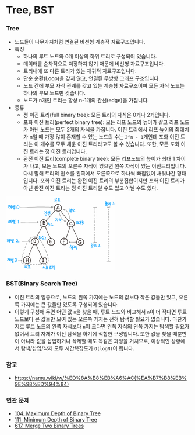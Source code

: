 # Tree, BST
### Tree
- 노드들이 나무가지처럼 연결된 비선형 계층적 자료구조입니다.
- 특징
  + 하나의 루트 노드와 0개 이상의 하위 트리로 구성되어 있습니다.
  + 데이터를 순차적으로 저장하지 않기 때문에 비선형 자료구조입니다.
  + 트리내에 또 다른 트리가 있는 재귀적 자료구조입니다.
  + 단순 순환(Loop)을 갖지 않고, 연결된 무방향 그래프 구조입니다.
  + 노드 간에 부모 자식 관계를 갖고 있는 계층형 자료구조이며 모든 자식 노드는 하나의 부모 노드만 갖습니다.
  + 노드가 n개인 트리는 항상 n-1개의 간선(edge)을 가집니다.
- 종류
  + 정 이진 트리(full binary tree): 모든 트리의 자식은 0개나 2개입니다.
  + 포화 이진 트리(perfect binary tree): 모든 리프 노드의 높이가 같고 리프 노드가 아닌 노드는 모두 2개의 자식을 가집니다. 이진 트리에서 리프 높이의 최대치가 n일 때 가장 많이 존재할 수 있는 노드의 수는 ```2^n - 1```개인데 포화 이진 트리는 이 개수를 모두 채운 이진 트리라고도 볼 수 있습니다. 또한, 모든 포화 이진 트리는 정 이진 트리입니다.
  + 완전 이진 트리(complete binary tree): 모든 리프노드의 높이가 최대 1 차이가 나고, 모든 노드의 오른쪽 자식이 있으면 왼쪽 자식이 있는 이진트리입니다. 다시 말해 트리의 원소를 왼쪽에서 오른쪽으로 하나씩 빠짐없이 채워나간 형태입니다. 포화 이진 트리는 완전 이진 트리의 부분집합이지만 포화 이진 트리가 아닌 완전 이진 트리는 정 이진 트리일 수도 있고 아닐 수도 있다.
<img src="./images/tree.png" alt="tree" width="300"/>

### BST(Binary Search Tree)
- 이진 트리의 일종으로, 노드의 왼쪽 가지에는 노드의 값보다 작은 값들만 있고, 오른쪽 가지에는 큰 값들만 있도록 구성되어 있습니다.
- 이렇게 구성해 두면 어떤 값 ```n```을 찾을 때, 루트 노드와 비교해서 ```n```이 더 작다면 루트 노드보다 큰 값들만 모여 있는 오른쪽 가지는 전혀 탐색할 필요가 없습니다. 마찬가지로 루트 노드의 왼쪽 자식보다 ```n```이 크다면 왼쪽 자식의 왼쪽 가지는 탐색할 필요가 없어서 트리 자체가 이진 탐색을 하기에 적합한 구성입니다. 또한 값을 찾을 때뿐만이 아니라 값을 삽입하거나 삭제할 때도 똑같은 과정을 거치므로, 이상적인 상황에서 탐색/삽입/삭제 모두 시간복잡도가 ```O(logN)```이 됩니다.

### 참고
- https://namu.wiki/w/%ED%8A%B8%EB%A6%AC(%EA%B7%B8%EB%9E%98%ED%94%84)

### 연관 문제
- [104. Maximum Depth of Binary Tree](https://github.com/hanbee1005/AlgorithmStudy/blob/master/Leetcode/202302/MaximumDepthOfBinaryTree_104.java)
- [111. Minimum Depth of Binary Tree](https://github.com/hanbee1005/AlgorithmStudy/blob/master/Leetcode/202302/MinimumDepthOfBinaryTree_111.java)
- [617. Merge Two Binary Trees](https://github.com/hanbee1005/AlgorithmStudy/blob/master/Leetcode/202302/MergeTwoBinaryTrees_617.java)
